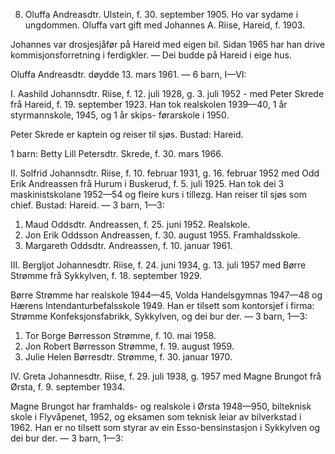 8. Oluffa Andreasdtr. Ulstein, f. 30. september 1905. Ho var sydame i ungdommen. Oluffa vart gift med Johannes A. Riise, Hareid, f. 1903.

Johannes var drosjesjåfør på Hareid med eigen bil. Sidan 1965 har han drive kommisjonsforretning i ferdigkler. — Dei budde på Hareid i eige hus.

Oluffa Andreasdtr. døydde 13. mars 1961. — 6 barn, I—VI:

I. Aashild Johannsdtr. Riise, f. 12. juli 1928, g. 3. juli 1952 - med Peter Skrede frå Hareid, f. 19. september 1923. Han tok realskolen 1939—40, 1 år styrmannskole, 1945, og 1 år skips- førarskole i 1950.

Peter Skrede er kaptein og reiser til sjøs. Bustad: Hareid.

1 barn: Betty Lill Petersdtr. Skrede, f. 30. mars 1966.

II. Solfrid Johannsdtr. Riise, f. 10. februar 1931, g. 16. februar 1952 med Odd Erik Andreassen frå Hurum i Buskerud, f. 5. juli 1925. Han tok dei 3 maskinistskolane 1952—54 og fleire kurs i tillezg. Han reiser til sjøs som chief. Bustad: Hareid. — 3 barn, 1—3:

1. Maud Oddsdtr. Andreassen, f. 25. juni 1952. Realskole.
2. Jon Erik Oddsson Andreassen, f. 30. august 1955. Framhaldsskole.
3. Margareth Oddsdtr. Andreassen, f. 10. januar 1961.

III. Bergljot Johannesdtr. Riise, f. 24. juni 1934, g. 13. juli 1957 med Børre Strømme frå Sykkylven, f. 18. september 1929.

Børre Strømme har realskole 1944—45, Volda Handelsgymnas 1947—48 og Hærens Intendanturbefalsskole 1949. Han er tilsett som kontorsjef i firma: Strømme Konfeksjonsfabrikk, Sykkylven, og dei bur der. — 3 barn, 1—3:

1. Tor Borge Børresson Strømme, f. 10. mai 1958.
2. Jon Robert Børresson Strømme, f. 19. august 1959.
3. Julie Helen Børresdtr. Strømme, f. 30. januar 1970.

IV. Greta Johannesdtr. Riise, f. 29. juli 1938, g. 1957 med Magne Brungot frå Ørsta, f. 9. september 1934.

Magne Brungot har framhalds- og realskole i Ørsta 1948—950, bilteknisk skole i Flyvåpenet, 1952, og eksamen som teknisk leiar av bilverkstad i 1962. Han er no tilsett som styrar av ein Esso-bensinstasjon i Sykkylven og dei bur der. — 3 barn, 1—3: